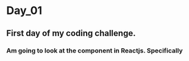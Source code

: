 # Day_01

## First day of my coding challenge.

### Am going to look at the component in Reactjs. Specifically <Functions Component>